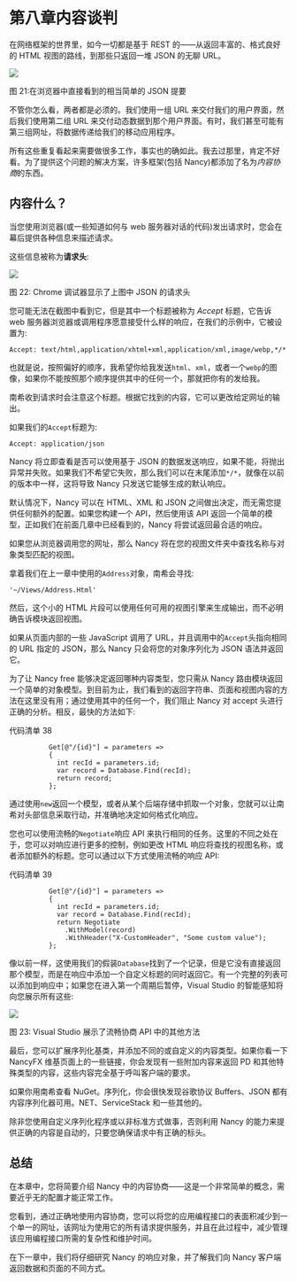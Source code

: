 # 第八章内容谈判

在网络框架的世界里，如今一切都是基于 REST 的——从返回丰富的、格式良好的 HTML 视图的路线，到那些只返回一堆 JSON 的无聊 URL。

![](../Images/image023.jpg)

图 21:在浏览器中直接看到的相当简单的 JSON 提要

不管你怎么看，两者都是必须的。我们使用一组 URL 来交付我们的用户界面，然后我们使用第二组 URL 来交付动态数据到那个用户界面。有时，我们甚至可能有第三组网址，将数据传递给我们的移动应用程序。

所有这些重复看起来需要做很多工作，事实也的确如此。我去过那里，肯定不好看。为了提供这个问题的解决方案，许多框架(包括 Nancy)都添加了名为*内容协商*的东西。

## 内容什么？

当您使用浏览器(或一些知道如何与 web 服务器对话的代码)发出请求时，您会在幕后提供各种信息来描述请求。

这些信息被称为**请求头**:

![](../Images/image024.jpg)

图 22: Chrome 调试器显示了上图中 JSON 的请求头

您可能无法在截图中看到它，但是其中一个标题被称为 *Accept* 标题，它告诉 web 服务器浏览器或调用程序愿意接受什么样的响应，在我们的示例中，它被设置为:

`Accept: text/html,application/xhtml+xml,application/xml,image/webp,*/*`

也就是说，按照偏好的顺序，我希望你给我发送`html`、`xml`，或者一个`webp`的图像，如果你不能按照那个顺序提供其中的任何一个，那就把你有的发给我。

南希收到请求时会注意这个标题。根据它找到的内容，它可以更改给定网址的输出。

如果我们的`Accept`标题为:

`Accept: application/json`

Nancy 将立即查看是否可以使用基于 JSON 的数据发送响应，如果不能，将抛出异常并失败。如果我们不希望它失败，那么我们可以在末尾添加`*/*`，就像在以前的版本中一样，这将导致 Nancy 只发送它能够生成的默认响应。

默认情况下，Nancy 可以在 HTML、XML 和 JSON 之间做出决定，而无需您提供任何额外的配置。如果您构建一个 API，然后使用该 API 返回一个简单的模型，正如我们在前面几章中已经看到的，Nancy 将尝试返回最合适的响应。

如果您从浏览器调用您的网址，那么 Nancy 将在您的视图文件夹中查找名称与对象类型匹配的视图。

拿着我们在上一章中使用的`Address`对象，南希会寻找:

`'~/Views/Address.Html'`

然后，这个小的 HTML 片段可以使用任何可用的视图引擎来生成输出，而不必明确告诉模块返回视图。

如果从页面内部的一些 JavaScript 调用了 URL，并且调用中的`Accept`头指向相同的 URL 指定的 JSON，那么 Nancy 只会将您的对象序列化为 JSON 语法并返回它。

为了让 Nancy free 能够决定返回哪种内容类型，您只需从 Nancy 路由模块返回一个简单的对象模型。到目前为止，我们看到的返回字符串、页面和视图内容的方法在这里没有用；通过使用其中的任何一个，我们阻止 Nancy 对 accept 头进行正确的分析。相反，最快的方法如下:

代码清单 38

```
          Get[@"/{id}"] = parameters =>
          {
            int recId = parameters.id;
            var record = Database.Find(recId);
            return record;
          };

```

通过使用`new`返回一个模型，或者从某个后端存储中抓取一个对象，您就可以让南希对头部信息采取行动，并准确地决定如何格式化响应。

您也可以使用流畅的`Negotiate`响应 API 来执行相同的任务。这里的不同之处在于，您可以对响应进行更多的控制，例如更改 HTML 响应将查找的视图名称，或者添加额外的标题。您可以通过以下方式使用流畅的响应 API:

代码清单 39

```
          Get[@"/{id}"] = parameters =>
          {
            int recId = parameters.id;
            var record = Database.Find(recId);
            return Negotiate
              .WithModel(record)
              .WithHeader("X-CustomHeader", "Some custom value");
          };

```

像以前一样，这使用我们的假装`Database`找到了一个记录，但是它没有直接返回那个模型，而是在响应中添加一个自定义标题的同时返回它。有一个完整的列表可以添加到响应中；如果您在进入第一个周期后暂停，Visual Studio 的智能感知将向您展示所有这些:

![](../Images/image025.jpg)

图 23: Visual Studio 展示了流畅协商 API 中的其他方法

最后，您可以扩展序列化基类，并添加不同的或自定义的内容类型。如果你看一下 NancyFX 维基页面上的一些链接，你会发现有一些附加内容来返回 PD 和其他特殊类型的内容，这些内容完全基于呼叫客户端的要求。

如果你用南希查看 NuGet。序列化，你会很快发现谷歌协议 Buffers、JSON 都有内容序列化器可用。NET、ServiceStack 和一些其他的。

除非您使用自定义序列化程序或以非标准方式做事，否则利用 Nancy 的能力来提供正确的内容是自动的，只要您确保请求中有正确的标头。

## 总结

在本章中，您将简要介绍 Nancy 中的内容协商——这是一个非常简单的概念，需要近乎无的配置才能正常工作。

您看到，通过正确地使用内容协商，您可以将您的应用编程接口的表面积减少到一个单一的网址，该网址为使用它的所有请求提供服务，并且在此过程中，减少管理该应用编程接口所需的复杂性和维护时间。

在下一章中，我们将仔细研究 Nancy 的响应对象，并了解我们向 Nancy 客户端返回数据和页面的不同方式。